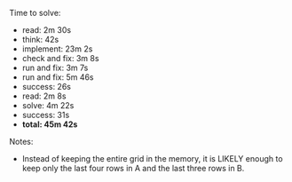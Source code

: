 Time to solve:

- read: 2m 30s
- think: 42s
- implement: 23m 2s
- check and fix: 3m 8s
- run and fix: 3m 7s
- run and fix: 5m 46s
- success: 26s
- read: 2m 8s
- solve: 4m 22s
- success: 31s
- **total: 45m 42s**

Notes:

- Instead of keeping the entire grid in the memory,
  it is LIKELY enough to keep only the last four rows
  in A and the last three rows in B.
